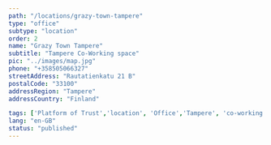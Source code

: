 ```yaml
---
path: "/locations/grazy-town-tampere" 
type: "office" 
subtype: "location" 
order: 2
name: "Grazy Town Tampere"
subtitle: "Tampere Co-Working space"
pic: "../images/map.jpg" 
phone: "+358505066327"
streetAddress: "Rautatienkatu 21 B"
postalCode: "33100"
addressRegion: "Tampere"
addressCountry: "Finland"

tags: ['Platform of Trust','location', 'Office','Tampere', 'co-working']
lang: "en-GB" 
status: "published" 
---
```

